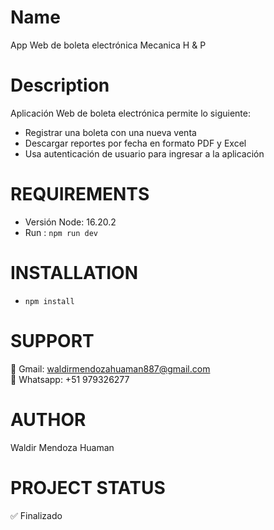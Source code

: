 # Name
App Web de boleta electrónica Mecanica H & P 

# Description
Aplicación Web de boleta electrónica permite lo siguiente:
- Registrar una boleta con una nueva venta 
- Descargar reportes por fecha en formato PDF y Excel
- Usa autenticación de usuario para ingresar a la aplicación

# REQUIREMENTS
- Versión Node: 16.20.2
- Run : `npm run dev`

# INSTALLATION
- `npm install`

# SUPPORT  
📧 Gmail: [waldirmendozahuaman887@gmail.com](mailto:waldirmendozahuaman887@gmail.com)  
📱 Whatsapp: +51 979326277

# AUTHOR  
Waldir Mendoza Huaman

# PROJECT STATUS  
✅ Finalizado
